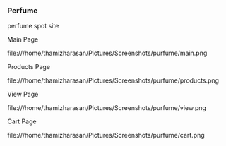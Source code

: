 
### Perfume

perfume spot site

Main Page

file:///home/thamizharasan/Pictures/Screenshots/purfume/main.png

Products Page

file:///home/thamizharasan/Pictures/Screenshots/purfume/products.png

View Page

file:///home/thamizharasan/Pictures/Screenshots/purfume/view.png

Cart Page

file:///home/thamizharasan/Pictures/Screenshots/purfume/cart.png

